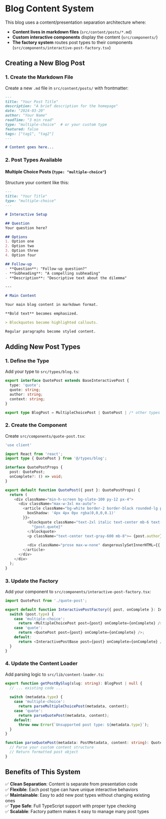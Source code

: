 # Blog Content System

This blog uses a content/presentation separation architecture where:

- **Content lives in markdown files** (`src/content/posts/*.md`)
- **Custom interactive components** display the content (`src/components/`)
- **The factory system** routes post types to their components (`src/components/interactive-post-factory.tsx`)

## Creating a New Blog Post

### 1. Create the Markdown File

Create a new `.md` file in `src/content/posts/` with frontmatter:

```markdown
---
title: "Your Post Title"
description: "A brief description for the homepage"
date: "2024-03-20"
author: "Your Name"
readTime: "3 min read"
type: "multiple-choice"  # or your custom type
featured: false
tags: ["tag1", "tag2"]
---

# Content goes here...
```

### 2. Post Types Available

#### Multiple Choice Posts (`type: "multiple-choice"`)

Structure your content like this:

```markdown
---
title: "Your Title"
type: "multiple-choice"
---

# Interactive Setup

## Question
Your question here?

## Options
1. Option one
2. Option two
3. Option three
4. Option four

## Follow-up
- **Question**: "Follow-up question?"
- **Subheading**: "A compelling subheading"
- **Description**: "Descriptive text about the dilemma"

---

# Main Content

Your main blog content in markdown format.

**Bold text** becomes emphasized.

> Blockquotes become highlighted callouts.

Regular paragraphs become styled content.
```

## Adding New Post Types

### 1. Define the Type

Add your type to `src/types/blog.ts`:

```typescript
export interface QuotePost extends BaseInteractivePost {
  type: 'quote';
  quote: string;
  author: string;
  context: string;
}

export type BlogPost = MultipleChoicePost | QuotePost | /* other types */;
```

### 2. Create the Component

Create `src/components/quote-post.tsx`:

```typescript
'use client'

import React from 'react';
import type { QuotePost } from '@/types/blog';

interface QuotePostProps {
  post: QuotePost;
  onComplete?: () => void;
}

export default function QuotePost({ post }: QuotePostProps) {
  return (
    <div className="min-h-screen bg-slate-100 py-12 px-4">
      <div className="max-w-3xl mx-auto">
        <article className="bg-white border-2 border-black rounded-lg p-8 md:p-12" style={{
          boxShadow: '4px 4px 0px rgba(0,0,0,0.1)'
        }}>
          <blockquote className="text-2xl italic text-center mb-6 text-gray-900">
            "{post.quote}"
          </blockquote>
          <p className="text-center text-gray-600 mb-8">— {post.author}</p>
          
          <div className="prose max-w-none" dangerouslySetInnerHTML={{ __html: post.mainContent }} />
        </article>
      </div>
    </div>
  );
}
```

### 3. Update the Factory

Add your component to `src/components/interactive-post-factory.tsx`:

```typescript
import QuotePost from './quote-post';

export default function InteractivePostFactory({ post, onComplete }: InteractivePostFactoryProps) {
  switch (post.type) {
    case 'multiple-choice':
      return <MultipleChoicePost post={post} onComplete={onComplete} />;
    case 'quote':
      return <QuotePost post={post} onComplete={onComplete} />;
    default:
      return <InteractivePostBase post={post} onComplete={onComplete} />;
  }
}
```

### 4. Update the Content Loader

Add parsing logic to `src/lib/content-loader.ts`:

```typescript
export function getPostBySlug(slug: string): BlogPost | null {
  // ... existing code ...
  
  switch (metadata.type) {
    case 'multiple-choice':
      return parseMultipleChoicePost(metadata, content);
    case 'quote':
      return parseQuotePost(metadata, content);
    default:
      throw new Error(`Unsupported post type: ${metadata.type}`);
  }
}

function parseQuotePost(metadata: PostMetadata, content: string): QuotePost {
  // Parse your custom content structure
  // Return formatted post object
}
```

## Benefits of This System

✅ **Clean Separation**: Content is separate from presentation code  
✅ **Flexible**: Each post type can have unique interactive behaviors  
✅ **Maintainable**: Easy to add new post types without changing existing ones  
✅ **Type Safe**: Full TypeScript support with proper type checking  
✅ **Scalable**: Factory pattern makes it easy to manage many post types 